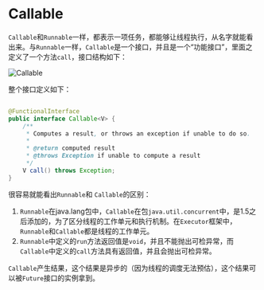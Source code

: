 # Callable

`Callable`和`Runnable`一样，都表示一项任务，都能够让线程执行，从名字就能看出来。与`Runnable`一样，`Callable`是一个接口，并且是一个“功能接口”，里面之定义了一个方法`call`，接口结构如下：

![Callable](http://ovn0i3kdg.bkt.clouddn.com/Callable.png)

整个接口定义如下：

```java

@FunctionalInterface
public interface Callable<V> {
    /**
     * Computes a result, or throws an exception if unable to do so.
     *
     * @return computed result
     * @throws Exception if unable to compute a result
     */
    V call() throws Exception;
}
```

很容易就能看出`Runnable`和 `Callable`的区别：
1. `Runnable`在java.lang包中，`Callable`在包`java.util.concurrent`中，是1.5之后添加的，为了区分线程的工作单元和执行机制。在`Executor`框架中，`Runnable`和`Callable`都是线程的工作单元。
2. `Runnable`中定义的`run`方法返回值是`void`，并且不能抛出可检异常，而`Callable`中定义的`call`方法具有返回值，并且会抛出可检异常。


`Callable`产生结果，这个结果是异步的（因为线程的调度无法预估），这个结果可以被`Future`接口的实例拿到。
